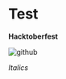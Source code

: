 # Test
**Hacktoberfest**

![github](https://www.google.com/url?sa=i&url=https%3A%2F%2Fgiphy.com%2Fexplore%2Fcute&psig=AOvVaw0wCEWakQqGCB4p5R_V5mCj&ust=1666522202762000&source=images&cd=vfe&ved=0CA0QjRxqFwoTCJjlhZLV8_oCFQAAAAAdAAAAABAE)

_Italics_
